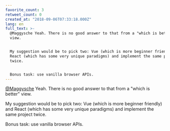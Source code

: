 ```yaml
---
favorite_count: 3
retweet_count: 0
created_at: "2018-09-06T07:33:18.000Z"
lang: en
full_text: >-
  @Maggysche Yeah. There is no good answer to that from a "which is better"
  view.


  My suggestion would be to pick two: Vue (which is more beginner friendly) and
  React (which has some very unique paradigms) and implement the same project
  twice.


  Bonus task: use vanilla browser APIs.
---
```


[@Maggysche](https://twitter.com/Maggysche) Yeah. There is no good answer to
that from a "which is better" view.

My suggestion would be to pick two: Vue (which is more beginner friendly) and
React (which has some very unique paradigms) and implement the same project
twice.

Bonus task: use vanilla browser APIs.
